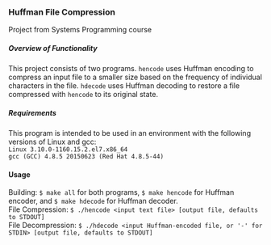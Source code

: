 ### Huffman File Compression
Project from Systems Programming course

##### Overview of Functionality
This project consists of two programs. ```hencode``` uses Huffman encoding to compress an input file to a smaller size
based on the frequency of individual characters in the file. ```hdecode``` uses Huffman decoding to restore a file compressed with ```hencode``` to its original state.

##### Requirements
This program is intended to be used in an environment with the following versions of Linux and gcc:<br />
```Linux 3.10.0-1160.15.2.el7.x86_64```<br />
```gcc (GCC) 4.8.5 20150623 (Red Hat 4.8.5-44)```<br />

#### Usage
Building: ```$ make all``` for both programs, ```$ make hencode``` for Huffman encoder, and ```$ make hdecode``` for Huffman decoder.<br />
File Compression: ```$ ./hencode <input text file> [output file, defaults to STDOUT]```<br />
File Decompression: ```$ ./hdecode <input Huffman-encoded file, or '-' for STDIN> [output file, defaults to STDOUT]``` <br />